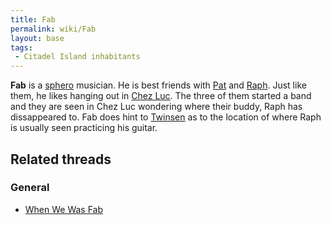 ```yaml
---
title: Fab
permalink: wiki/Fab
layout: base
tags:
 - Citadel Island inhabitants
---
```


**Fab** is a [sphero](sphero "wikilink") musician. He is best friends
with [Pat](Pat "wikilink") and [Raph](Raph "wikilink"). Just like them,
he likes hanging out in [Chez Luc](Chez_Luc "wikilink"). The three of
them started a band and they are seen in Chez Luc wondering where their
buddy, Raph has dissappeared to. Fab does hint to
[Twinsen](Twinsen "wikilink") as to the location of where Raph is
usually seen practicing his guitar.

## Related threads

### General

- [When We Was Fab](https://forum.magicball.net/showthread.php?t=8829)
